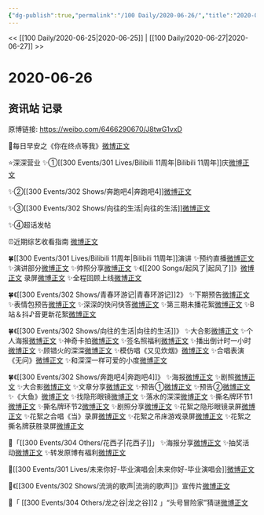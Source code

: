 ```yaml
---
{"dg-publish":true,"permalink":"/100 Daily/2020-06-26/","title":"2020-06-26","created":"2023-04-05T22:06:06.699+08:00","updated":"2023-04-07T13:56:59.227+08:00"}
---
```



<< [[100 Daily/2020-06-25\|2020-06-25]] | [[100 Daily/2020-06-27\|2020-06-27]] >>

# 2020-06-26

## 资讯站 记录

原博链接: https://weibo.com/6466290670/J8twG1vxD

🌄每日早安之《你在终点等我》[微博正文](https://m.weibo.cn/6466290670/4519992911883377)

⭐深深营业
✨①[[300 Events/301 Lives/Bilibili 11周年\|Bilibili 11周年]]庆[微博正文](https://m.weibo.cn/6466290670/4520067990389836)

✨②[[300 Events/302 Shows/奔跑吧4\|奔跑吧4]][微博正文](https://m.weibo.cn/6466290670/4520143944058668)

✨③[[300 Events/302 Shows/向往的生活\|向往的生活]][微博正文](https://m.weibo.cn/6466290670/4520200530257242)

✨④超话发帖[](https://m.weibo.cn/1736988591/4520239188625962) 

⏰近期综艺收看指南
[微博正文](https://m.weibo.cn/6466290670/4520118182891427)

🍀[[300 Events/301 Lives/Bilibili 11周年\|Bilibili 11周年]]演讲
✨预约直播[微博正文](https://m.weibo.cn/6466290670/4520000230530782)
✨演讲部分[微博正文](https://m.weibo.cn/6466290670/4520167785356079)
✨帅照分享[微博正文](https://m.weibo.cn/6466290670/4520216753513049)
✨《[[200 Songs/起风了\|起风了]]》[微博正文](https://m.weibo.cn/6466290670/4520177511635785) 录屏[微博正文](https://m.weibo.cn/6466290670/4520167935918322)
✨全程回顾上线[微博正文](https://m.weibo.cn/6466290670/4520176160326490)

🍀《[[300 Events/302 Shows/青春环游记\|青春环游记]]2》
✨下期预告[微博正文](https://m.weibo.cn/6466290670/4520007314718559)
✨表情包预告[微博正文](https://m.weibo.cn/6466290670/4520037014290123)
✨深深的快问快答[微博正文](https://m.weibo.cn/6466290670/4520037564727397)
✨第三期未播花絮[微博正文](https://m.weibo.cn/6466290670/4520053146341940)
✨B站＆抖♪音更新花絮[微博正文](https://m.weibo.cn/6466290670/4520151637469280)

🍀《[[300 Events/302 Shows/向往的生活\|向往的生活]]》
✨大合影[微博正文](https://m.weibo.cn/6466290670/4520007469397123)
✨个人海报[微博正文](https://m.weibo.cn/6466290670/4520021567822374)
✨神奇卡拍[微博正文](https://m.weibo.cn/6466290670/4520069357832697)
✨签名照福利[微博正文](https://m.weibo.cn/6466290670/4520166237697579)
✨播出倒计时一小时[微博正文](https://m.weibo.cn/6466290670/4520180203966293)
✨顾错火的深深[微博正文](https://m.weibo.cn/6466290670/4520198092667894)
✨模仿唱《又见炊烟》[微博正文](https://m.weibo.cn/6466290670/4520196314032038)
✨合唱表演《无问》[微博正文](https://m.weibo.cn/6466290670/4520207794028140)
✨和深深一样可爱的小度[微博正文](https://m.weibo.cn/6466290670/4520209861994175)

🍀《[[300 Events/302 Shows/奔跑吧4\|奔跑吧4]]》
✨海报[微博正文](https://m.weibo.cn/6466290670/4520008724034451)
✨剧照[微博正文](https://m.weibo.cn/6466290670/4520137183505498)
✨大合影[微博正文](https://m.weibo.cn/6466290670/4520021814095944)
✨文章分享[微博正文](https://m.weibo.cn/6466290670/4520020996657221)
✨预告①[微博正文](https://m.weibo.cn/6466290670/4520038075949700)
✨预告②[微博正文](https://m.weibo.cn/6466290670/4520167113790172)
✨《大鱼》[微博正文](https://m.weibo.cn/6466290670/4520180842079242)
✨找隐形眼镜[微博正文](https://m.weibo.cn/6466290670/4520187502700550)
✨落水的深深[微博正文](https://m.weibo.cn/6466290670/4520188307185161)
✨撕名牌环节1[微博正文](https://m.weibo.cn/6466290670/4520197069001186)
✨撕名牌环节2[微博正文](https://m.weibo.cn/6466290670/4520198276889908)
✨剧照分享[微博正文](https://m.weibo.cn/6466290670/4520201527236938)
✨花絮之隐形眼镜录屏[微博正文](https://m.weibo.cn/6466290670/4520190274058692)
✨花絮之合唱《当》录屏[微博正文](https://m.weibo.cn/6466290670/4520196859351965)
✨花絮之吊床游戏录屏[微博正文](https://m.weibo.cn/6466290670/4520203743191530)
✨花絮之撕名牌获胜录屏[微博正文](https://m.weibo.cn/6466290670/4520211477224516)

🌸「[[300 Events/304 Others/花西子\|花西子]]」
✨海报分享[微博正文](https://m.weibo.cn/6466290670/4520087236890012)
✨抽奖活动[微博正文](https://m.weibo.cn/6466290670/4520103981865926)
✨转发原博有福利[微博正文](https://m.weibo.cn/6466290670/4520112814196135)

🌟[[300 Events/301 Lives/未来你好-毕业演唱会\|未来你好-毕业演唱会]][微博正文](https://m.weibo.cn/6466290670/4520044346839300)

🌟《[[300 Events/302 Shows/流淌的歌声\|流淌的歌声]]》宣传片[微博正文](https://m.weibo.cn/6466290670/4520054635883026)

🌟「 [[300 Events/304 Others/龙之谷\|龙之谷]]2 」“头号冒险家”猜谜[微博正文](https://m.weibo.cn/6466290670/4520170560812232)
